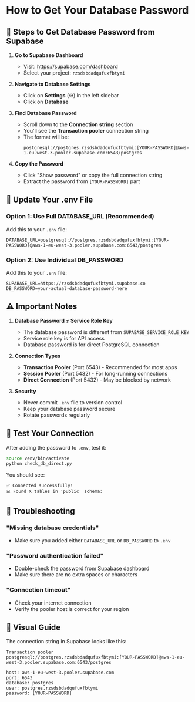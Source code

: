 # How to Get Your Database Password

## 🔑 Steps to Get Database Password from Supabase

1. **Go to Supabase Dashboard**
   - Visit: https://supabase.com/dashboard
   - Select your project: `rzsdsbdadqufuxfbtymi`

2. **Navigate to Database Settings**
   - Click on **Settings** (⚙️) in the left sidebar
   - Click on **Database**

3. **Find Database Password**
   - Scroll down to the **Connection string** section
   - You'll see the **Transaction pooler** connection string
   - The format will be:
     ```
     postgresql://postgres.rzsdsbdadqufuxfbtymi:[YOUR-PASSWORD]@aws-1-eu-west-3.pooler.supabase.com:6543/postgres
     ```

4. **Copy the Password**
   - Click "Show password" or copy the full connection string
   - Extract the password from `[YOUR-PASSWORD]` part

## 📝 Update Your .env File

### Option 1: Use Full DATABASE_URL (Recommended)
Add this to your `.env` file:
```env
DATABASE_URL=postgresql://postgres.rzsdsbdadqufuxfbtymi:[YOUR-PASSWORD]@aws-1-eu-west-3.pooler.supabase.com:6543/postgres
```

### Option 2: Use Individual DB_PASSWORD
Add this to your `.env` file:
```env
SUPABASE_URL=https://rzsdsbdadqufuxfbtymi.supabase.co
DB_PASSWORD=your-actual-database-password-here
```

## ⚠️ Important Notes

1. **Database Password ≠ Service Role Key**
   - The database password is different from `SUPABASE_SERVICE_ROLE_KEY`
   - Service role key is for API access
   - Database password is for direct PostgreSQL connection

2. **Connection Types**
   - **Transaction Pooler** (Port 6543) - Recommended for most apps
   - **Session Pooler** (Port 5432) - For long-running connections
   - **Direct Connection** (Port 5432) - May be blocked by network

3. **Security**
   - Never commit `.env` file to version control
   - Keep your database password secure
   - Rotate passwords regularly

## 🧪 Test Your Connection

After adding the password to `.env`, test it:

```bash
source venv/bin/activate
python check_db_direct.py
```

You should see:
```
✅ Connected successfully!
📊 Found X tables in 'public' schema:
```

## 🔧 Troubleshooting

### "Missing database credentials"
- Make sure you added either `DATABASE_URL` or `DB_PASSWORD` to `.env`

### "Password authentication failed"
- Double-check the password from Supabase dashboard
- Make sure there are no extra spaces or characters

### "Connection timeout"
- Check your internet connection
- Verify the pooler host is correct for your region

## 📸 Visual Guide

The connection string in Supabase looks like this:
```
Transaction pooler
postgresql://postgres.rzsdsbdadqufuxfbtymi:[YOUR-PASSWORD]@aws-1-eu-west-3.pooler.supabase.com:6543/postgres

host: aws-1-eu-west-3.pooler.supabase.com
port: 6543
database: postgres
user: postgres.rzsdsbdadqufuxfbtymi
password: [YOUR-PASSWORD]
```
